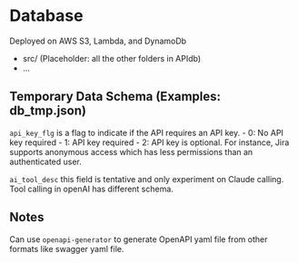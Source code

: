 # Database
Deployed on AWS S3, Lambda, and DynamoDb

- src/ (Placeholder: all the other folders in APIdb)
- ...


## Temporary Data Schema (Examples: db_tmp.json)

`api_key_flg` is a flag to indicate if the API requires an API key.
    - 0: No API key required
    - 1: API key required
    - 2: API key is optional. For instance, Jira supports anonymous access which has less permissions than an authenticated user.

`ai_tool_desc` this field is tentative and only experiment on Claude calling. Tool calling in openAI has different schema.

## Notes
Can use `openapi-generator` to generate OpenAPI yaml file from other formats like swagger yaml file.
